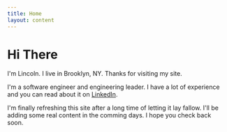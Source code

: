 ```yaml
---
title: Home
layout: content
---
```


# Hi There

I'm Lincoln. I live in Brooklyn, NY. Thanks for visiting my site.

I'm a software engineer and engineering leader. I have a lot of experience and you can read about it on <a href="https://www.linkedin.com/in/lincolnritter/" data-network="LinkedIn" data-proofer-ignore>LinkedIn</a>. 

I'm finally refreshing this site after a long time of letting it lay fallow. I'll be adding some real content in the comming days. I hope you check back soon.